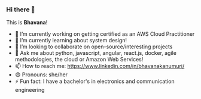 ### Hi there 👋

This is **Bhavana**!

- 🔭 I’m currently working on getting certified as an AWS Cloud Practitioner
- 🌱 I’m currently learning about system design!
- 👯 I’m looking to collaborate on open-source/interesting projects
- 💬 Ask me about python, javascript, angular, react.js, docker, agile methodologies, the cloud or Amazon Web Services!
- 📫 How to reach me: https://www.linkedin.com/in/bhavanakanumuri/ 
- 😄 Pronouns: she/her
- ⚡ Fun fact: I have a bachelor's in electronics and communication engineering 
